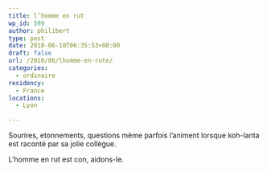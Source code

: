 ```yaml
---
title: l’homme en rut
wp_id: 599
author: philibert
type: post
date: 2010-06-10T06:35:53+00:00
draft: false
url: /2010/06/lhomme-en-rute/
categories:
  - ordinaire
residency:
  - France
locations:
  - Lyon

---
```

Sourires, etonnements, questions même parfois l&rsquo;animent lorsque koh-lanta est raconté par sa jolie collègue. 

L&rsquo;homme en rut est con, aidons-le.